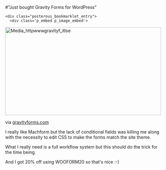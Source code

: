 #"Just bought Gravity Forms for WordPress"


    <div class="posterous_bookmarklet_entry">
      <div class='p_embed p_image_embed'>
<a href="http://getfile9.posterous.com/getfile/files.posterous.com/conoroneill/spEybAHAIGjiGHxbHxsjeFAEtCqafyJGAtkjyqwxetFoyCxDEmckeqrcHwoe/media_httpwwwgravityf_itlsE.png.scaled1000.png"><img alt="Media_httpwwwgravityf_itlse" height="281" src="http://getfile8.posterous.com/getfile/files.posterous.com/conoroneill/spEybAHAIGjiGHxbHxsjeFAEtCqafyJGAtkjyqwxetFoyCxDEmckeqrcHwoe/media_httpwwwgravityf_itlsE.png.scaled500.png" width="500" /></a>
</div>
<div class="posterous_quote_citation">via <a href="http://www.gravityforms.com/">gravityforms.com</a></div>
    <p>I really like Machform but the lack of conditional fields was killing me along with the necessity to edit CSS to make the forms match the site theme.
</p><p> What I really need is a full workflow system but this should do the trick for the time being. 
</p><p>And I got 20% off using WOOFORM20 so that's nice :-)</p></div>
  